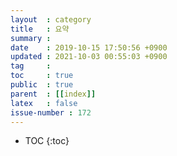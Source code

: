 ```yaml
---
layout  : category
title   : 요약
summary : 
date    : 2019-10-15 17:50:56 +0900
updated : 2021-10-03 00:55:03 +0900
tag     : 
toc     : true
public  : true
parent  : [[index]]
latex   : false
issue-number : 172
---
```

* TOC
{:toc}

